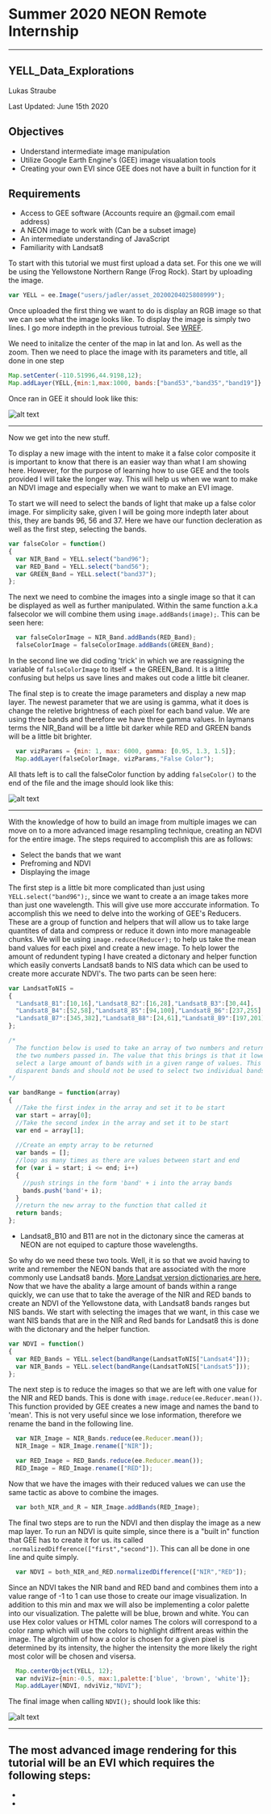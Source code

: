 # Summer 2020 NEON Remote Internship 

---
## YELL_Data_Explorations

Lukas Straube

Last Updated: June 15th 2020

Objectives
---
- Understand intermediate image manipulation
- Utilize Google Earth Engine's (GEE) image visualation tools
- Creating your own EVI since GEE does not have a built in function for it

Requirements
---
- Access to GEE software (Accounts require an @gmail.com email address)
- A NEON image to work with (Can be a subset image)
- An intermediate understanding of JavaScript
- Familiarity with Landsat8

To start with this tutorial we must first upload a data set. For this one we will be using the Yellowstone Northern Range (Frog Rock). Start by uploading the image.
```javascript
var YELL = ee.Image("users/jadler/asset_20200204025808999");
```
Once uploaded the first thing we want to do is display an RGB image so that we can see what the image looks like. To display the image is simply two lines. I go more indepth in the previous tutroial. See [WREF](https://github.com/Lukas-Straube/NEON_Internship_Public/tree/master/Wind%20River%20Experimental%20Forest).

We need to initalize the center of the map in lat and lon. As well as the zoom.
Then we need to place the image with its parameters and title, all done in one step
```javascript
Map.setCenter(-110.51996,44.9198,12);
Map.addLayer(YELL,{min:1,max:1000, bands:["band53","band35","band19"]},"RGB");
```
Once ran in GEE it should look like this:

![alt text](https://github.com/Lukas-Straube/NEON_Internship_Public/blob/master/Yellowstone/Images/RGB%20YELL.PNG)

---
Now we get into the new stuff. 

To display a new image with the intent to make it a false color composite it is important to know that there is an easier way than what I am showing here. However, for the purpose of learning how to use GEE and the tools provided I will take the longer way. This will help us when we want to make an NDVI image and especially when we want to make an EVI image.

To start we will need to select the bands of light that make up a false color image. For simplicity sake, given I will be going more indepth later about this, they are bands 96, 56 and 37. 
Here we have our function decleration as well as the first step, selecting the bands.
```javascript
var falseColor = function()
{
  var NIR_Band = YELL.select("band96");
  var RED_Band = YELL.select("band56");
  var GREEN_Band = YELL.select("band37");
};
```
The next we need to combine the images into a single image so that it can be displayed as well as further manipulated. Within the same function a.k.a falsecolor we will combine them using `image.addBands(image);`. This can be seen here:
```javascript
  var falseColorImage = NIR_Band.addBands(RED_Band);
  falseColorImage = falseColorImage.addBands(GREEN_Band);
```
In the second line we did coding 'trick' in which we are reassigning the variable of `falseColorImage` to itself + the GREEN_Band. It is a little confusing but helps us save lines and makes out code a little bit cleaner.

The final step is to create the image parameters and display a new map layer. The newest parameter that we are using is gamma, what it does is change the reletive brightness of each pixel for each band value. We are using three bands and therefore we have three gamma values. In laymans terms the NIR_Band will be a little bit darker while RED and GREEN bands will be a little bit brighter.
```javascript
  var vizParams = {min: 1, max: 6000, gamma: [0.95, 1.3, 1.5]};
  Map.addLayer(falseColorImage, vizParams,"False Color");
```
All thats left is to call the falseColor function by adding `falseColor()` to the end of the file and the image should look like this:

![alt text](https://github.com/Lukas-Straube/NEON_Internship_Public/blob/master/Yellowstone/Images/FalseColor%20YELL.PNG)

---
With the knowledge of how to build an image from multiple images we can move on to a more advanced image resampling technique, creating an NDVI for the entire image. 
The steps required to accomplish this are as follows:

- Select the bands that we want
- Prefroming and NDVI
- Displaying the image

The first step is a little bit more complicated than just using `YELL.select("band96");`, since we want to create a an image takes more than just one wavelength. This will give use more acccurate information. To accomplish this we need to delve into the working of GEE's Reducers. 
These are a group of function and helpers that will allow us to take large quantites of data and compress or reduce it down into more manageable chunks. We will be using `image.reduce(Reducer);` to help us take the mean band values for each pixel and create a new image.
To help lower the amount of redundent typing I have created a dictonary and helper function which easily converts Landsat8 bands to NIS data which can be used to create more accurate NDVI's. 
The two parts can be seen here:
```javascript
var LandsatToNIS = 
{
  "Landsat8_B1":[10,16],"Landsat8_B2":[16,28],"Landsat8_B3":[30,44],
  "Landsat8_B4":[52,58],"Landsat8_B5":[94,100],"Landsat8_B6":[237,255],
  "Landsat8_B7":[345,382],"Landsat8_B8":[24,61],"Landsat8_B9":[197,201]
};

/*
  The function below is used to take an array of two numbers and return an array with a lenght of the diffrence of 
  the two numbers passed in. The value that this brings is that it lowers the amount of typing it takes to 
  select a large amount of bands with in a given range of values. This method is not useful for selected 
  disparent bands and should not be used to select two individual bands.
*/

var bandRange = function(array)
{
  //Take the first index in the array and set it to be start
  var start = array[0];
  //Take the second index in the array and set it to be start
  var end = array[1];
  
  //Create an empty array to be returned
  var bands = [];
  //loop as many times as there are values between start and end
  for (var i = start; i <= end; i++) 
  {
    //push strings in the form 'band' + i into the array bands
    bands.push('band'+ i);
  }
  //return the new array to the function that called it
  return bands;
};
```
- Landsat8_B10 and B11 are not in the dictonary since the cameras at NEON are not equiped to capture those wavelengths.

So why do we need these two tools. Well, it is so that we avoid having to write and remember the NEON bands that are associated with the more commonly use Landsat8 bands. [More Landsat version dictionaries are here.](www.google.com)
Now that we have the abality a large amount of bands within a range quickly, we can use that to take the average of the NIR and RED bands to create an NDVI of the Yellowstone data, with Landsat8 bands ranges but NIS bands.
We start with selecting the images that we want, in this case we want NIS bands that are in the NIR and Red bands for Landsat8 this is done with the dictonary and the helper function.
```javascript
var NDVI = function()
{
  var RED_Bands = YELL.select(bandRange(LandsatToNIS["Landsat4"]));
  var NIR_Bands = YELL.select(bandRange(LandsatToNIS["Landsat5"]));
};
```
The next step is to reduce the images so that we are left with one value for the NIR and RED bands. This is done with `image.reduce(ee.Reducer.mean())`. This function provided by GEE creates a new image and names the band to 'mean'. This is not very useful since we lose information, therefore we rename the band in the following line.
```javascript
  var NIR_Image = NIR_Bands.reduce(ee.Reducer.mean());
  NIR_Image = NIR_Image.rename(["NIR"]);

  var RED_Image = RED_Bands.reduce(ee.Reducer.mean());
  RED_Image = RED_Image.rename(["RED"]);
```
Now that we have the images with their reduced values we can use the same tactic as above to combine the images.
```javascript
  var both_NIR_and_R = NIR_Image.addBands(RED_Image);
```
The final two steps are to run the NDVI and then display the image as a new map layer. To run an NDVI is quite simple, since there is a "built in" function that GEE has to create it for us. its called `.normalizedDifference(["first","second"])`. This can all be done in one line and quite simply.
```javascript
  var NDVI = both_NIR_and_RED.normalizedDifference(["NIR","RED"]);
```
Since an NDVI takes the NIR band and RED band and combines them into a value range of -1 to 1 can use those to create our image visualization. In addition to this min and max we will also be implementing a color palette into our visualization. The palette will be blue, brown and white. You can use Hex color values or HTML color names
The colors will correspond to a color ramp which will use the colors to highlight diffrent areas within the image. The algrothim of how a color is chosen for a given pixel is determined by its intensity, the higher the intensity the more likely the right most color will be chosen and visersa. 
```javascript
  Map.centerObject(YELL, 12);
  var ndviViz={min:-0.5, max:1,palette:['blue', 'brown', 'white']};
  Map.addLayer(NDVI, ndviViz,"NDVI");
```
The final image when calling `NDVI();` should look like this:

![alt text](https://github.com/Lukas-Straube/NEON_Internship_Public/blob/master/Yellowstone/Images/NDVI%20YELL.PNG)

---

The most advanced image rendering for this tutorial will be an EVI which requires the following steps:
- 
- 
- 









